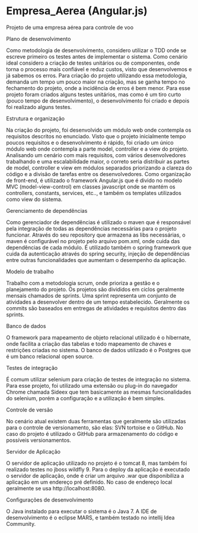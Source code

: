 # Empresa_Aerea (Angular.js)
Projeto de uma empresa aérea para controle de voo

Plano de desenvolvimento

Como metodologia de desenvolvimento, considero utilizar o TDD onde se escreve primeiro os testes antes de implementar o sistema. Como cenário ideal considero a criação de testes unitários ou de componentes, onde torna o processo mais confiável e reduz custos, visto que desenvolvemos e já sabemos os erros. Para criação do projeto utilizando essa metodologia, demanda um tempo um pouco maior na criação, mas se ganha tempo no fechamento do projeto, onde a incidência de erros é bem menor. Para esse projeto foram criados alguns testes unitários, mas como é um tiro curto (pouco tempo de desenvolvimento), o desenvolvimento foi criado e depois foi realizado alguns testes.

Estrutura e organização

Na criação do projeto, foi desenvolvido um módulo web onde contempla os requisitos descritos no enunciado. Visto que o projeto inicialmente tempo poucos requisitos e o desenvolvimento é rápido, foi criado um único módulo web onde contempla a parte model, controller e a view do projeto. Analisando um cenário com mais requisitos, com vários desenvolvedores trabalhando e uma escalabilidade maior, o correto seria distribuir as partes de model, controller e view em módulos separados priorizando a clareza do código e a divisão de tarefas entre os desenvolvedores. Como organização de front-end, é utilizado o framework Angular.js  que é divido no modelo MVC (model-view-control) em classes javascript onde se mantém os controllers, constants, services, etc.., e também os templates utilizados como view do sistema.

Gerenciamento de dependências

Como gerenciador de dependências é utilizado o maven que é responsável pela integração de todas as dependências necessárias para o projeto funcionar. Através do seu repository que armazena as libs necessárias, o maven é configurável no projeto pelo arquivo pom.xml, onde cuida das dependências de cada módulo. É utilizado também o spring framework que cuida da autenticação através do spring security, injeção de dependências entre outras funcionalidades que aumentam o desempenho da aplicação.

Modelo de trabalho

Trabalho com a metodologia scrum, onde prioriza a gestão e o planejamento do projeto. Os projetos são divididos em ciclos geralmente mensais chamados de sprints. Uma sprint representa um conjunto de atividades a desenvolver dentro de um tempo estabelecido. Geralmente os commits são baseados em entregas de atividades e requisitos dentro das sprints.

Banco de dados

O framework para mapeamento de objeto relacional utilizado é o hibernate, onde facilita a criação das tabelas e todo mapeamento de chaves e restrições criadas no sistema. O banco de dados utilizado é o Postgres que é um banco relacional open source.

Testes de integração

É comum utilizar selenium para criação de testes de integração no sistema. Para esse projeto, foi utilizado uma extensão ou plug-in do navegador Chrome chamada Sideex que tem basicamente as mesmas funcionalidades do selenium, porém a configuração e a utilização é bem simples.

Controle de versão

No cenário atual existem duas ferramentas que geralmente são utilizadas para o controle de versionamento, são elas: SVN tortoise e o GitHub. No caso do projeto é utilizado o GitHub para armazenamento do código e possíveis versionamentos.

Servidor de Aplicação

O servidor de aplicação utilizado no projeto é o tomcat 8, mas também foi realizado testes no jboss wildfly 9. Para o deploy da aplicação é executado o servidor de aplicação, onde é criar um arquivo .war que disponibiliza a aplicação em um endereço pré definido. No caso de endereço local geralmente se usa http://localhost:8080.

Configurações de desenvolvimento

O Java instalado para executar o sistema é o Java 7. A IDE de desenvolvimento é o eclipse MARS, e também testado no intellij Idea Community.
